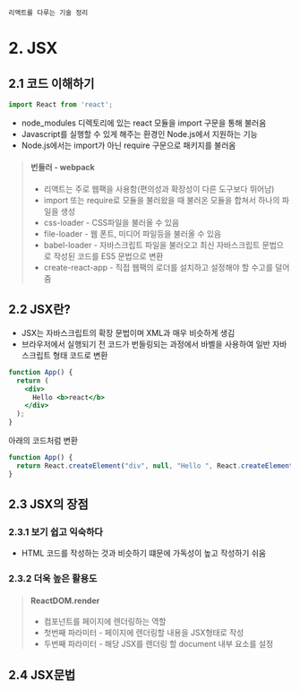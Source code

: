 ```
리액트를 다루는 기술 정리
```
# 2. JSX

## 2.1 코드 이해하기
```jsx
import React from 'react';
```

* node_modules 디렉토리에 있는 react 모듈을 import 구문을 통해 불러옴
* Javascript를 실행할 수 있게 해주는 환경인 Node.js에서 지원하는 기능
* Node.js에서는 import가 아닌 require 구문으로 패키지를 불러옴
> #### 번들러 - webpack
> * 리액트는 주로 웹팩을 사용함(편의성과 확장성이 다른 도구보다 뛰어남)
> * import 또는 require로 모듈을 불러왔을 때 불러온 모듈을 합쳐서 하나의 파일을 생성 
> * css-loader - CSS파일을 불러올 수 있음
> * file-loader - 웹 폰트, 미디어 파일등을 불러올 수 있음
> * babel-loader - 자바스크립트 파일을 불러오고 최신 자바스크립트 문법으로 작성된 코드를 ES5 문법으로 변환
> * create-react-app - 직접 웹팩의 로더를 설치하고 설정해야 할 수고를 덜어줌

## 2.2 JSX란?
* JSX는 자바스크립트의 확장 문법이며 XML과 매우 비슷하게 생김
* 브라우저에서 실행되기 전 코드가 번들링되는 과정에서 바벨을 사용하여 일반 자바스크립트 형태 코드로 변환
```jsx
function App() {
  return (
    <div>
      Hello <b>react</b>
    </div>
  );
}
```
아래의 코드처럼 변환
```jsx
function App() {
  return React.createElement("div", null, "Hello ", React.createElement("b", null, "react"));
}
```

## 2.3 JSX의 장점

### 2.3.1 보기 쉽고 익숙하다
* HTML 코드를 작성하는 것과 비슷하기 떄문에 가독성이 높고 작성하기 쉬움

### 2.3.2 더욱 높은 활용도
> #### ReactDOM.render
> * 컴포넌트를 페이지에 렌더링하는 역할
> * 첫번째 파라미터 - 페이지에 렌더링할 내용을 JSX형태로 작성
> * 두번째 파라미터 - 해당 JSX를 렌더링 할 document 내부 요소를 설정

## 2.4 JSX문법
